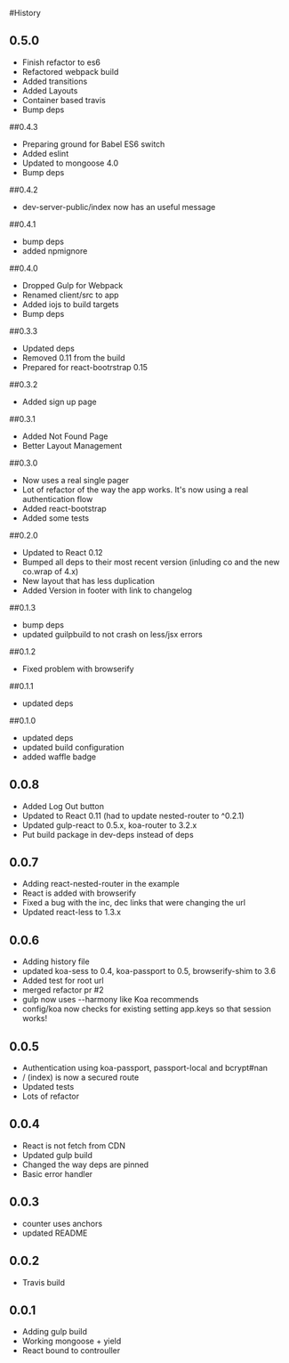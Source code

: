 #History

## 0.5.0
- Finish refactor to es6
- Refactored webpack build
- Added transitions
- Added Layouts
- Container based travis
- Bump deps

##0.4.3
- Preparing ground for Babel ES6 switch
- Added eslint
- Updated to mongoose 4.0
- Bump deps

##0.4.2
- dev-server-public/index now has an useful message

##0.4.1
- bump deps
- added npmignore

##0.4.0
- Dropped Gulp for Webpack
- Renamed client/src to app
- Added iojs to build targets
- Bump deps

##0.3.3
- Updated deps
- Removed 0.11 from the build
- Prepared for react-bootrstrap 0.15

##0.3.2
- Added sign up page

##0.3.1
- Added Not Found Page
- Better Layout Management

##0.3.0
- Now uses a real single pager
- Lot of refactor of the way the app works. It's now using a real authentication flow
- Added react-bootstrap
- Added some tests

##0.2.0
- Updated to React 0.12
- Bumped all deps to their most recent version (inluding co and the new co.wrap of 4.x)
- New layout that has less duplication
- Added Version in footer with link to changelog

##0.1.3
- bump deps
- updated guilpbuild to not crash on less/jsx errors

##0.1.2
- Fixed problem with browserify

##0.1.1
- updated deps

##0.1.0
- updated deps
- updated build configuration
- added waffle badge

## 0.0.8
- Added Log Out button
- Updated to React 0.11 (had to update nested-router to ^0.2.1)
- Updated gulp-react to 0.5.x, koa-router to 3.2.x
- Put build package in dev-deps instead of deps

## 0.0.7
- Adding react-nested-router in the example
- React is added with browserify
- Fixed a bug with the inc, dec links that were changing the url
- Updated react-less to 1.3.x

## 0.0.6
- Adding history file
- updated koa-sess to 0.4, koa-passport to 0.5, browserify-shim to 3.6
- Added test for root url
- merged refactor pr #2
- gulp now uses --harmony like Koa recommends
- config/koa now checks for existing setting app.keys so that session works!

## 0.0.5
- Authentication using koa-passport, passport-local and bcrypt#nan
- / (index) is now a secured route
- Updated tests
- Lots of refactor

## 0.0.4
- React is not fetch from CDN
- Updated gulp build
- Changed the way deps are pinned
- Basic error handler

## 0.0.3
- counter uses anchors
- updated README

## 0.0.2
- Travis build

## 0.0.1
- Adding gulp build
- Working mongoose + yield
- React bound to controuller
